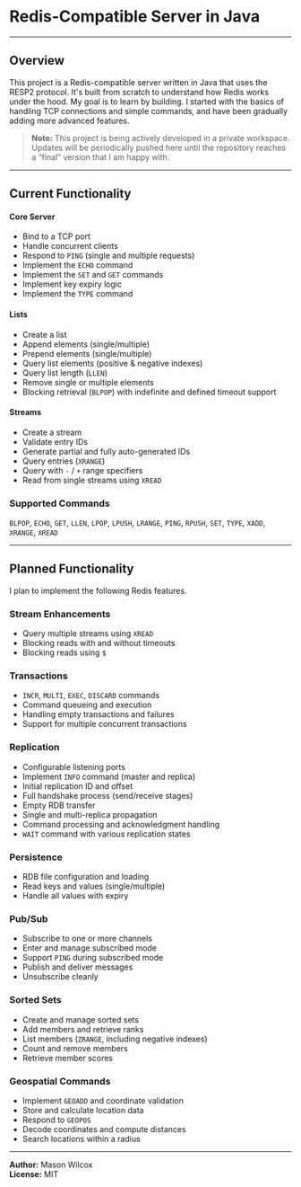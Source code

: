 # Redis-Compatible Server in Java

---

## Overview

This project is a Redis-compatible server written in Java that uses the RESP2 protocol. It's built from scratch to understand how Redis works under the hood. My goal is to learn by building. I started with the basics of handling TCP connections and simple commands, and have been gradually adding more advanced features.<br>

> **Note:** This project is being actively developed in a private workspace. Updates will be periodically pushed here until the repository reaches a “final” version that I am happy with.

---

## Current Functionality

#### Core Server
- Bind to a TCP port
- Handle concurrent clients
- Respond to `PING` (single and multiple requests)
- Implement the `ECHO` command
- Implement the `SET` and `GET` commands
- Implement key expiry logic
- Implement the `TYPE` command

#### Lists
- Create a list
- Append elements (single/multiple)
- Prepend elements (single/multiple)
- Query list elements (positive & negative indexes)
- Query list length (`LLEN`)
- Remove single or multiple elements
- Blocking retrieval (`BLPOP`) with indefinite and defined timeout support

#### Streams
- Create a stream
- Validate entry IDs
- Generate partial and fully auto-generated IDs
- Query entries (`XRANGE`)
- Query with `-` / `+` range specifiers
- Read from single streams using `XREAD`

### Supported Commands
`BLPOP`, `ECHO`, `GET`, `LLEN`, `LPOP`, `LPUSH`, `LRANGE`, `PING`, `RPUSH`, `SET`, `TYPE`, `XADD`, `XRANGE`, `XREAD`

---

## Planned Functionality

I plan to implement the following Redis features.

### Stream Enhancements
- Query multiple streams using `XREAD`
- Blocking reads with and without timeouts
- Blocking reads using `$`

### Transactions
- `INCR`, `MULTI`, `EXEC`, `DISCARD` commands
- Command queueing and execution
- Handling empty transactions and failures
- Support for multiple concurrent transactions

### Replication
- Configurable listening ports
- Implement `INFO` command (master and replica)
- Initial replication ID and offset
- Full handshake process (send/receive stages)
- Empty RDB transfer
- Single and multi-replica propagation
- Command processing and acknowledgment handling
- `WAIT` command with various replication states

### Persistence
- RDB file configuration and loading
- Read keys and values (single/multiple)
- Handle all values with expiry

### Pub/Sub
- Subscribe to one or more channels
- Enter and manage subscribed mode
- Support `PING` during subscribed mode
- Publish and deliver messages
- Unsubscribe cleanly

### Sorted Sets
- Create and manage sorted sets
- Add members and retrieve ranks
- List members (`ZRANGE`, including negative indexes)
- Count and remove members
- Retrieve member scores

### Geospatial Commands
- Implement `GEOADD` and coordinate validation
- Store and calculate location data
- Respond to `GEOPOS`
- Decode coordinates and compute distances
- Search locations within a radius

---

**Author:** Mason Wilcox<br>
**License:** MIT